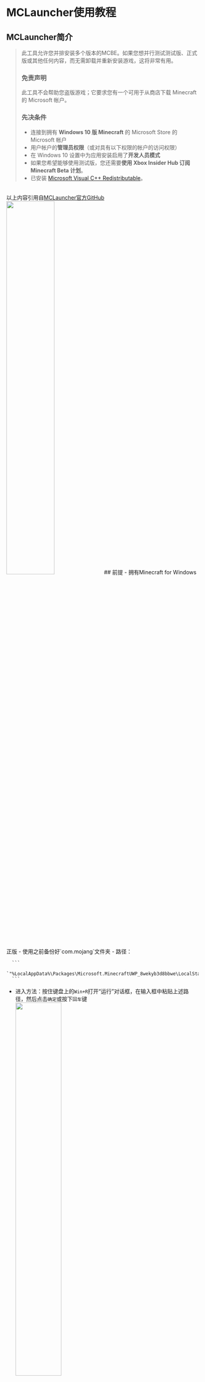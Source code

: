 # MCLauncher使用教程
## MCLauncher简介
> 此工具允许您并排安装多个版本的MCBE。如果您想并行测试测试版、正式版或其他任何内容，而无需卸载并重新安装游戏，这将非常有用。
> ### 免责声明
> 此工具不会帮助您盗版游戏；它要求您有一个可用于从商店下载 Minecraft 的 Microsoft 帐户。
> ### 先决条件
> - 连接到拥有 **Windows 10 版 Minecraft** 的 Microsoft Store 的 Microsoft 帐户
> - 用户帐户的**管理员权限**（或对具有以下权限的帐户的访问权限）
> - 在 Windows 10 设置中为应用安装启用了**开发人员模式**
> - 如果您希望能够使用测试版，您还需要**使用 Xbox Insider Hub 订阅 Minecraft Beta 计划**。
> - 已安装 <a href="https://aka.ms/vs/16/release/vc_redist.x64.exe" target="_blank" rel="noopener noreferrer">Microsoft Visual C++ Redistributable</a>。
<br>
以上内容引用自<a href="https://github.com/MCMrARM/mc-w10-version-launcher" target="_blank" rel="noopener noreferrer">MCLauncher官方GitHub</a>
<img src="/img/mclauncher.png" style="width: 50%;">
## 前提
- 拥有Minecraft for Windows正版
- 使用之前备份好`com.mojang`文件夹
  - 路径：
      
      ```
      `"%LocalAppData%\Packages\Microsoft.MinecraftUWP_8wekyb3d8bbwe\LocalState\games\com.mojang"`
      ```

  - 进入方法：按住键盘上的`Win+R`打开“运行”对话框，在输入框中粘贴上述路径，然后点击`确定`或按下`回车`键<br>
    <img src="/img/run-com.mojang.png" style="width: 50%;">

  - 备份方法：复制到任何其他地方，如桌面等
  - 还原：原路返回
- 软件操作存在一定风险，电脑小白**务必**按照教程操作
- 已启用Windows开发人员模式 (按住键盘上的`Win+I`打开`Windows设置-更新与安全-开发者选项-开发人员模式`，Windows 11中在`Windows设置-隐私与安全性-开发人员模式`)
  - 下面三图截取自截取自Windows 10 LTSC 2021 (21H2)、Windows 10 LTSC 2019 (1809) 和Windows 11 (22H2)<br>
  <div style="align=center">
  <img src="/img/dev21h2.png" style="width: 32%; padding: 2px"><img src="/img/dev1809.png" style="width: 32%; padding: 2px"><img src="/img/dev22h2.png" style="width: 32%; padding: 2px">
  </div>
## 软件下载
### MCLauncher
  - 官方GitHub：<a href="https://github.com/MCMrARM/mc-w10-version-launcher/releases" target="_blank" rel="noopener noreferrer">https://github.com/MCMrARM/mc-w10-version-launcher/releases</a>
      - 如果加载慢或打不开：<a href="https://kgithub.com/MCMrARM/mc-w10-version-launcher/releases" target="_blank" rel="noopener noreferrer">https://kgithub.com/MCMrARM/mc-w10-version-launcher/releases</a>
  - 0.4.0版本下载直链：<a href="https://github.com/MCMrARM/mc-w10-version-launcher/releases/download/0.4.0/MCLauncher.zip" target="_blank" rel="noopener noreferrer">https://github.com/MCMrARM/mc-w10-version-launcher/releases/download/0.4.0/MCLauncher.zip</a>
      - 如果加载慢或打不开：<a href="https://kgithub.com/MCMrARM/mc-w10-version-launcher/releases/download/0.4.0/MCLauncher.zip" target="_blank" rel="noopener noreferrer">https://kgithub.com/MCMrARM/mc-w10-version-launcher/releases/download/0.4.0/MCLauncher.zip</a>
### 压缩解压软件
  - 7-Zip (必装)：<a href="https://sparanoid.com/lab/7z/" target="_blank" rel="noopener noreferrer">https://sparanoid.com/lab/7z/</a>
  - Bandizip (推荐日常使用)：<a href="https://www.bandisoft.com/bandizip/" target="_blank" rel="noopener noreferrer">https://www.bandisoft.com/bandizip/</a>
## 安装
### 注意事项
  - 下文中出现的所有`Minecraft`都指Minecraft for Windows (Windows UWP端)
  - 下文中出现的所有“根目录”都指`MCLauncher.exe`所在的文件夹，如：`\MCLauncher.exe`
  - 下文中全部以反斜杠`\`开头的路径，都是指该路径直接存在于根目录下
  - 根目录的绝对路径中不能出现中文，如：`"D:\Programs\MCLauncher"`、`"C:\Program Files\MCLauncher"`，根目录的名称不一定要是`MCLauncher`
  - 任何UWP软件，包括Minecraft的安装目录下都会有一个名为`AppxManifest.xml`的文件，本教程中会利用此文件帮助理解各种目录结构
  - 如果遇到不熟悉的操作，文末的问题部分也许能帮到你
### 【不推荐】MCLauncher自带下载
  - 安装路径：`\<版本号>\`，如：存在文件`\1.20.0.1\AppxManifest.xml`
  - 下载慢或卡死就直接放弃
  - 如果MCLauncher启动非常慢，最后弹出一个报错弹窗：<br>
    <img src="/img/error.png" style="width: 50%;">
    
    - 原因：版本列表下载失败，服务器在国外，无法正常访问属于正常现象
    - 解决办法：不管，直接点确定
  - 如果版本列表加载不出来而又需要它
    1. 打开网页：<a href="https://raw.githubusercontent.com/MCMrARM/mc-w10-versiondb/master/versions.json.min" target="_blank" rel="noopener noreferrer">https://raw.githubusercontent.com/MCMrARM/mc-w10-versiondb/master/versions.json.min</a>
        如果加载慢或打不开：<a href="https://raw.kgithub.com/MCMrARM/mc-w10-versiondb/master/versions.json.min" target="_blank" rel="noopener noreferrer">https://raw.kgithub.com/MCMrARM/mc-w10-versiondb/master/versions.json.min</a>
    2. `Ctrl+A`, `Ctrl+C`复制所有内容
    3. 在根目录打开或新建`versions.json`文件
    4. 打开`versions.json`文件 (记事本、Visual Studio Code都可以)
    5. `Ctrl+A`, `Ctrl+V`粘贴刚才从网页复制的内容
    6. 刷新MCLauncher
        - 方法一：MCLauncher主界面顶部`菜单栏-Options-Refresh version list`
        - 方法二：重启MCLaucher
### 手动下载并导入appx安装包
  1. 下载appx
      - <a href="https://mcappx.com" target="_blank" rel="noopener noreferrer">https://mcappx.com</a>
          - (如果下载缓慢可以更换数据库重新下载，如果下载文件的后缀不是appx而是zip也不影响在本教程中的使用，当然你也可以把后缀名改成appx)
      - <a href="https://mc.minebbs.com/#/windows" target="_blank" rel="noopener noreferrer">https://mc.minebbs.com/#/windows</a>
      - <a href="https://store.rg-adguard.net/" target="_blank" rel="noopener noreferrer">https://store.rg-adguard.net/</a>
          - 该网站仅能获取最新版本的安装包，当你想下载刚发布的新版本但没在上面两个网站中找到时适合使用
          - 打开网页后在中间的输入框内粘贴`https://www.microsoft.com/store/productId/9NBLGGH2JHXJ`，然后点击`✔`，加载一会后便可看到一些appx文件，在文件名以`Microsoft.MinecraftUWP_`开头、以`.appx`结尾的几个文件中找到你需要的版本，点击文件名即可开始下载 (大部分人电脑的CPU和Windows系统都兼容64位版本，若兼容)
  2. 解压安装
      - 方法一：软件内导入
        1. MCLauncher主界面顶部`菜单栏-File-Import APPX file`
        2. 选择appx安装包并打开
      - 方法二：手动解压
        - appx打开方式
          1. 后缀名改为`zip`
          2. 使用压缩软件打开，如7-Zip、Bandizip等
        - 解压路径：`"\imported_versions\<版本号>"`，该文件夹的名称决定了MCLauncher主界面`Imported`选项卡中显示的版本名称
          例：存在文件`"\imported_versions\1.20.0.1\AppxManifest.xml"`
          (不存在的文件夹需要自己创建)
        - 注意：解压完后MCLauncher软件内并不会立刻显示出导入的版本，需要点击主界面顶部的`菜单栏-Options-Refresh version list`按钮刷新一下版本列表才能显示出来
  3. 删除p7x文件
    路径：`"\imported_versions\<版本号>\AppxSignature.p7x"`
    否则导入的MC版本无法正常启动
  4. 切换到MCLauncher的`Imported`选项卡，找到你需要启动的版本，点击`Launch`按钮以启动
## 光影
### 备份原版渲染器文件夹
  1. 安装7-Zip，把`7z.exe`和`7z.dll`复制到`"C:\Windows\System32"`
    (7-Zip默认安装路径：`"C:\Program Files\7-Zip"`)
  2. 创建`backup.bat` (在本文末尾有教程)，代码：

      ```
      7z a materials_original.zip .\materials\**
      exit
      ```
  3. 作用：备份`materials`文件夹
    原理：利用7-Zip命令行版把`materials`文件夹压缩成`materials_original.zip`
### 替换光影
  1. 下载光影
      - B站搜索 <a href="https://search.bilibili.com" target="_blank" rel="noopener noreferrer">https://search.bilibili.com</a>
      - 必应搜索 <a href="https://bing.com" target="_blank" rel="noopener noreferrer">https://bing.com</a>
      - 百度搜索 <a href="https://baidu.com" target="_blank" rel="noopener noreferrer">https://baidu.com</a>
      - 苦力怕论坛 <a href="https://klpbbs.com" target="_blank" rel="noopener noreferrer">https://klpbbs.com</a>
      - MCPEDL <a href="https://mcpedl.com" target="_blank" rel="noopener noreferrer">https://mcpedl.com</a>
      - 渲染龙光影列表
        - GitHub：
        <a href="https://github.com/DominoKorean/Render-dragon-shader-list" target="_blank" rel="noopener noreferrer">https://github.com/DominoKorean/Render-dragon-shader-list</a>
        - 如果加载慢或打不开：
        <a href="https://kgithub.com/DominoKorean/Render-dragon-shader-list" target="_blank" rel="noopener noreferrer">https://kgithub.com/DominoKorean/Render-dragon-shader-list</a>
        打开此网页后点击一个光影版本号即可开始下载，如果下载没有立刻开始可以配合加速器使用 (如Watt Toolkit等)
  2. 光影版本和MC版本的兼容情况<br>
      <img src="/img/table.png">

  3. 替换完成后重启游戏即可生效
### 还原渲染器文件夹
  1. 创建`reset.bat` (在本文末尾有教程)，代码：

      ```
      rmdir /S /Q "materials"
      md "materials"
      7z x "materials_original.zip" -o".\materials"
      exit
      ```
  2. 作用：从`materials_original.zip`还原`materials`文件夹
    原理：删除`materials`文件夹，创建新的`materials`文件夹，
    将`materials_original.zip`中的文件解压到新的`materials`文件夹
## 问题
### 如何创建bat批处理脚本？
  1. 在Windows资源管理器中打开需要放置bat的文件夹
  2. 在空白处`右键-新建-文本文档`
  3. 打开创建的文本文档 (用记事本或者任何文本编辑软件都可以)
  4. 把需要的代码复制粘贴进去
  5. 保存文件
      - 按键盘上的`Ctrl`和`S`保存
      - 软件`菜单栏-文件-保存`
  6. 关闭你的文本编辑软件
  7. bat批处理脚本创建完毕，已经可以运行了
### 提示程序包依赖于一个找不到的框架怎么办？
  报错信息如图 (可能会有部分版本号不一样)<br>
  <img src="/img/frame.png" style="width: 50%;">

  1. 打开网页<a href="https://store.rg-adguard.net/" target="_blank" rel="noopener noreferrer">https://store.rg-adguard.net/</a>
  2. 打开网页后在中间的输入框内粘贴`https://www.microsoft.com/store/productId/9NBLGGH2JHXJ`，然后点击`✔`，加载一会后便可看到一些appx文件，如果加载不出来，请尝试更改右侧表单控件的选项 (默认是`RP`)
  3. 找到以`Microsoft.Services.Store.Engagement_`和`Microsoft.VCLibs.`开头、以`.appx`结尾的文件 (一共是6个)，再在这些文件中找到匹配你系统位数的两个，如：`Microsoft.Services.Store.Engagement_10.0.19011.0_x64__8wekyb3d8bbwe.appx`和`Microsoft.VCLibs.140.00_14.0.32530.0_x64__8wekyb3d8bbwe.appx`
  4. 点击文件名即可开始下载，如果出现`无法安全下载`的提示，请选择保留 (大部分人电脑的CPU和Windows系统都兼容64位版本，若兼容)
  5. 安装两个appx应用包 (在此提供一种通用的方法)
      1. 打开PowerShell
          - 方法一：按住键盘上的`Win+R`打开“运行”对话框，在输入框中输入`PowerShell`，然后点击`确定`或按下`回车`键<br>
          <img src="/img/run-powershell.png" style="width: 50%;">

          - 方法二：按住键盘上的`Shift`键并在资源管理器文件夹窗口内的空白处点击鼠标右键或按动键盘上的`Shift+F10`，点击`在此处打开 PowerShell 窗口`或按下键盘上的`S`键<br>
          <img src="/img/shift_r_click.png" style="width: 50%;">

          - 方法三：在`开始菜单`搜索`PowerShell`并打开`Windows PowerShell`应用程序
          - 方法四：按住键盘上的`Win+X`，然后按下`A`键打开PowerShell
            - 打开的也有可能是命令提示符 (cmd.exe)，可以在`Windows设置-个性化-任务栏-当我右键……`更改`Win+X高级用户功能菜单`中显示的此部分内容，前提是你的Windows系统需要被激活
       2. 在打开的PowerShell命令行窗口中输入`Add-AppxPackage`和一个`空格`，接着把一个刚才下载的appx应用包拖放到命令行窗口，然后按下`回车`键以开始安装
       3. 重复以上步骤安装另一个appx应用包
  6. 再次尝试从MCLauncher启动游戏版本，如果还是无法启动，可能是因为你的系统内部版本太低或其他未知原因
### 提示程序包与设备不兼容怎么办？
  报错信息如图 (可能会有部分版本号不一样)<br>
  <img src="/img/version.png" style="width: 50%;">

  1. 假设你想要解决兼容性问题的游戏版本安装在`"\imported_versions\1.20.0.1\"`，即存在文件`"\imported_versions\1.20.0.1\AppxManifest.xml"`
  2. 打开`AppxManifest.xml`文件 (用记事本或者任何文本编辑软件都可以)
  3. 修改文件中指定的最低兼容系统内部版本 (也可以称为内核版本)
     1. 找到文件中的`<Dependencies>`标签，它一般在文件的第18行
     2. 在其下面一行，也就是大部分时候的第19行，找到`MinVersion="10.0.19041.0"`，在较老的MC版本中这里的版本不一定是10.0.19041.0，但是不影响操作
     3. 把`19041`改成你的系统内部版本或者直接改成`10240` (这是Windows 10第一个正式发布版本的内部版本号)，其实只要小于等于你使用的Windows内核版本就行
  4. 保存文件
      - 按键盘上的`Ctrl`和`S`保存
      - 软件`菜单栏-文件-保存`
  5. 关闭你的文本编辑软件
  6. 再次尝试从MCLauncher启动你想要解决兼容性问题的游戏版本，如果还是无法启动，可能是因为你的系统内部版本确实太低了
### 我如何知道自己的Windows系统内部版本以及CPU和系统位数？
  1. 在此提供一种通用的方法
  2. 打开`DirectX诊断工具`(`dxdiag.exe`)
    按住键盘上的`Win+R`打开“运行”对话框，在输入框中输入`dxdiag`，然后点击`确定`或按下`回车`键<br>
    ![run-dxdiag](/img/run-dxdiag.png)
  3. 等待`DirectX诊断工具`启动，可能需要等待一小段时间
  4. `DirectX诊断工具`启动后切换到`系统`选项卡就能看到那些信息了
### 更多问题请前往以下网站搜索：
  1. <a href="https://www.mcappx.com/help/" target="_blank" rel="noopener noreferrer">Minecraft for Windows 版本库帮助中心</a>
  2. <a href="https://search.bilibili.com" target="_blank" rel="noopener noreferrer">B站搜索</a>
  3. <a href="https://bing.com" target="_blank" rel="noopener noreferrer">必应搜索</a>
  4. <a href="https://baidu.com" target="_blank" rel="noopener noreferrer">百度搜索</a>
## 作者
<a href="https://www.bilibili.com/video/BV19G4y1a7kg/" target="_blank" rel="noopener noreferrer">UMSC服务器</a>技术部长、前服主、<a href="https://qm.qq.com/cgi-bin/qm/qr?k=Q-GMt1eguQmItZvu4PNaO9-63eFEP5Fb&jump_from=webapi&authKey=/5HkOWC7pc4S8Lk56s7s23zwqg7dg/sCyamdzgNMyMzktr8nBrkxSKcQEXxYQfW" target="_blank" rel="noopener noreferrer">资源群</a>群主 <a href="https://space.bilibili.com/514740814" target="_blank" rel="noopener noreferrer">`Cao Junkai6765`</a> (脾气不太好)
部分灵感来自<a href="https://www.bilibili.com/read/cv12731766" target="_blank" rel="noopener noreferrer">【MCBE-win10】版本切换与多开介绍（多开略讲）</a>